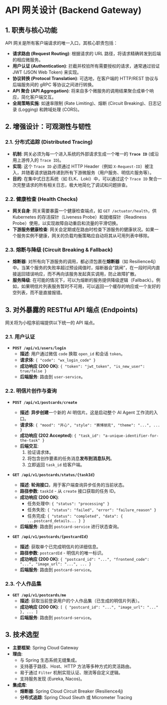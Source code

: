 # API 网关设计 (Backend Gateway)

## 1. 职责与核心功能

API 网关是所有客户端请求的唯一入口，其核心职责包括：

- **请求路由 (Request Routing)**: 根据请求的 URL 路径，将请求精确转发到后端的相应微服务。
- **用户认证 (Authentication)**: 拦截并校验所有需要授权的请求，通常通过验证 JWT (JSON Web Token) 来实现。
- **协议转换 (Protocol Translation)**: 可选地，在客户端的 HTTP/REST 协议与后端服务间的 gRPC 等协议之间进行转换。
- **API 聚合 (API Aggregation)**: 将来自多个微服务的调用结果聚合成单个响应，简化客户端交互。
- **全局策略实施**: 如速率限制 (Rate Limiting)、熔断 (Circuit Breaking)、日志记录 (Logging) 和跨域处理 (CORS)。

## 2. 增强设计：可观测性与韧性

### 2.1. 分布式追踪 (Distributed Tracing)

- **机制**: 网关必须为每一个进入系统的外部请求生成一个唯一的 **`Trace ID`** (或沿用上游传入的 `Trace ID`)。
- **实现**: 这个 `Trace ID` 必须通过 HTTP Header（例如 `X-Request-ID`）被注入，并随着请求链路传递到所有下游微服务（用户服务、明信片服务等）。
- **目的**: 在集中式日志系统（如 ELK、Loki）中，可以通过这个 `Trace ID` 聚合一次完整请求的所有相关日志，极大地简化了调试和问题排查。

### 2.2. 健康检查 (Health Checks)

- **网关自身**: 网关需要暴露一个健康检查端点，如 `GET /actuator/health`，供 Kubernetes 的存活探针（Liveness Probe）和就绪探针（Readiness Probe）使用，以实现故障自动重启和流量的平滑切换。
- **下游服务健康检查**: 网关会定期或在路由时检查下游服务的健康状况。如果一个服务实例不健康，网关的负载均衡策略应自动将其从可用列表中移除。

### 2.3. 熔断与降级 (Circuit Breaking & Fallback)

- **熔断器**: 对所有向下游服务的调用，都必须包裹在**熔断器**（如 Resilience4j）中。当某个服务的失败率超过预设阈值时，熔断器会“跳闸”，在一段时间内直接返回错误响应，而不再向该服务发起真实调用，防止故障扩散。
- **服务降级**: 在可能的情况下，可以为熔断的服务提供降级逻辑（Fallback）。例如，如果明信片列表服务暂时不可用，可以返回一个缓存的响应或一个友好的空列表，而不是直接报错。

## 3. 对外暴露的 RESTful API 端点 (Endpoints)

网关将为小程序前端提供以下统一的 API 端点。

### 2.1. 用户认证

- **`POST /api/v1/users/login`**
  - **描述**: 用户通过微信 `code` 换取 `open_id` 和会话 `token`。
  - **请求体**: `{ "code": "wx_login_code" }`
  - **成功响应 (200 OK)**: `{ "token": "jwt_token", "is_new_user": true/false }`
  - **后端服务**: 路由到 `user-service`。

### 2.2. 明信片创作与查询

- **`POST /api/v1/postcards/create`**
  - **描述**: **异步创建**一个新的 AI 明信片。这是启动整个 AI Agent 工作流的入口。
  - **请求体**: `{ "mood": "开心", "style": "赛博朋克", "theme": "...", ... }`
  - **成功响应 (202 Accepted)**: `{ "task_id": "a-unique-identifier-for-the-task" }`
  - **后端交互**:
    1. 验证请求体。
    2. 将包含创作要素的任务消息**发布到消息队列**。
    3. 立即返回 `task_id` 给客户端。

- **`GET /api/v1/postcards/status/{taskId}`**
  - **描述**: **轮询接口**，用于客户端查询异步任务的当前状态。
  - **路径参数**: `taskId` - 从 `create` 接口获取的任务 ID。
  - **成功响应 (200 OK)**:
    - 任务处理中: `{ "status": "processing" }`
    - 任务失败: `{ "status": "failed", "error": "failure_reason" }`
    - 任务完成: `{ "status": "completed", "data": { ...postcard_details... } }`
  - **后端服务**: 路由到 `postcard-service` 进行状态查询。

- **`GET /api/v1/postcards/{postcardId}`**
  - **描述**: 获取单个已完成明信片的详细信息。
  - **路径参数**: `postcardId` - 明信片的唯一标识。
  - **成功响应 (200 OK)**: `{ "postcard_id": "...", "frontend_code": "...", "image_url": "...", ... }`
  - **后端服务**: 路由到 `postcard-service`。

### 2.3. 个人作品集

- **`GET /api/v1/postcards/me`**
  - **描述**: 获取当前登录用户的个人作品集（已生成的明信片列表）。
  - **成功响应 (200 OK)**: `[ { "postcard_id": "...", "image_url": "..." }, ... ]`
  - **后端服务**: 路由到 `postcard-service`。

## 3. 技术选型

- **主要框架**: Spring Cloud Gateway
- **理由**:
  - 与 Spring 生态系统无缝集成。
  - 支持基于路径、Host、HTTP 方法等多种方式的灵活路由。
  - 易于通过 `Filter` 机制实现认证、限流等自定义逻辑。
  - 支持服务发现 (Eureka, Nacos)。
- **集成库**:
  - **熔断器**: Spring Cloud Circuit Breaker (Resilience4j)
  - **分布式追踪**: Spring Cloud Sleuth 或 Micrometer Tracing 